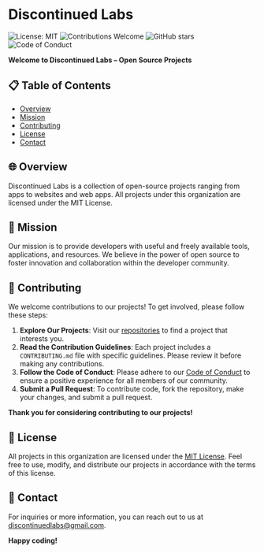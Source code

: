 # Discontinued Labs

![License: MIT](https://img.shields.io/badge/license-MIT-crimson)
![Contributions Welcome](https://img.shields.io/badge/contributions-welcome-brightgreen)
![GitHub stars](https://img.shields.io/github/stars/discontinuedlabs?style=flat&color=gold)
![Code of Conduct](https://img.shields.io/badge/code%20of%20conduct-expected-blue)

**Welcome to Discontinued Labs – Open Source Projects**

## 📋 Table of Contents

-   [Overview](#-overview)
-   [Mission](#-mission)
-   [Contributing](#-contributing)
-   [License](#-license)
-   [Contact](#-contact)

## 🌐 Overview

Discontinued Labs is a collection of open-source projects ranging from apps to websites and web apps. All projects under this organization are licensed under the MIT License.

## 🚀 Mission

Our mission is to provide developers with useful and freely available tools, applications, and resources. We believe in the power of open source to foster innovation and collaboration within the developer community.

## 🤝 Contributing

We welcome contributions to our projects! To get involved, please follow these steps:

1. **Explore Our Projects**: Visit our [repositories](https://github.com/discontinuedlabs) to find a project that interests you.
2. **Read the Contribution Guidelines**: Each project includes a `CONTRIBUTING.md` file with specific guidelines. Please review it before making any contributions.
3. **Follow the Code of Conduct**: Please adhere to our [Code of Conduct](CODE_OF_CONDUCT.md) to ensure a positive experience for all members of our community.
4. **Submit a Pull Request**: To contribute code, fork the repository, make your changes, and submit a pull request.

**Thank you for considering contributing to our projects!**

## 📜 License

All projects in this organization are licensed under the [MIT License](LICENSE). Feel free to use, modify, and distribute our projects in accordance with the terms of this license.

## 📧 Contact

For inquiries or more information, you can reach out to us at [discontinuedlabs@gmail.com](mailto:discontinuedlabs@gmail.com).

**Happy coding!**

